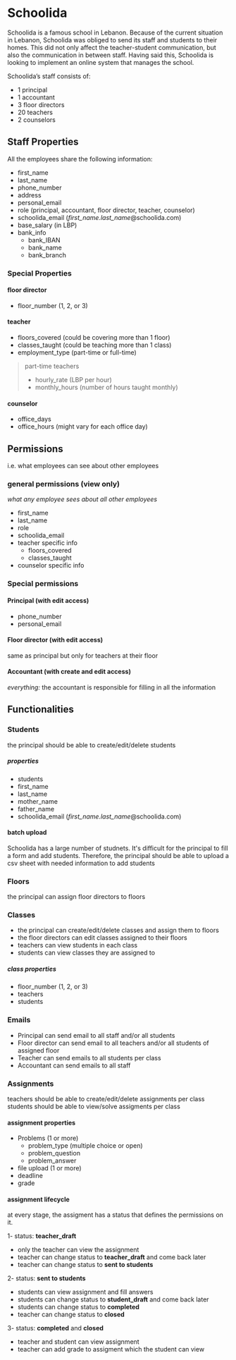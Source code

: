 # Schoolida

Schoolida is a famous school in Lebanon. Because of the current situation in Lebanon, Schoolida was obliged to send its staff and students to their homes. This did not only affect the teacher-student communication, but also the communication in between staff. Having said this, Schoolida is looking to implement an online system that manages the school.

Schoolida’s staff consists of:

* 1 principal
* 1 accountant
* 3 floor directors
* 20 teachers
* 2 counselors

## Staff Properties

All the employees share the following information:

* first_name
* last_name
* phone_number
* address
* personal_email
* role (principal, accountant, floor director, teacher, counselor)
* schoolida_email (*first_name.last_name*@schoolida.com)
* base_salary (in LBP)
* bank_info
  * bank_IBAN
  * bank_name
  * bank_branch

### Special Properties

#### floor director

* floor_number (1, 2, or 3)

#### teacher

* floors_covered (could be covering more than 1 floor)
* classes_taught (could be teaching more than 1 class)
* employment_type (part-time or full-time)

> part-time teachers
>
> * hourly_rate (LBP per hour)
> * monthly_hours (number of hours taught monthly)

#### counselor

* office_days
* office_hours (might vary for each office day)

## Permissions

i.e. what employees can see about other employees

### general permissions (view only)

*what any employee sees about all other employees* 

* first_name
* last_name
* role
* schoolida_email
* teacher specific info
  * floors_covered
  * classes_taught
* counselor specific info

### Special permissions

#### Principal (with edit access)

* phone_number
* personal_email

#### Floor director (with edit access)

same as principal but only for teachers at their floor

#### Accountant (with create and edit access)

*everything:* the accountant is responsible for filling in all the information

## Functionalities

### Students

the principal should be able to create/edit/delete students

##### properties

* students 
* first_name
* last_name
* mother_name
* father_name
* schoolida_email (*first_name.last_name*@schoolida.com)

#### batch upload

Schoolida has a large number of studnets. It's difficult for the principal to fill a form and add students. Therefore, the principal should be able to upload a csv sheet with needed information to add students

### Floors

the principal can assign floor directors to floors

### Classes

* the principal can create/edit/delete classes and assign them to floors
* the floor directors can edit classes assigned to their floors
* teachers can view students in each class
* students can view classes they are assigned to

##### class properties

* floor_number (1, 2, or 3)
* teachers
* students

### Emails

- Principal can send email to all staff and/or all students
- Floor director can send email to all teachers and/or all students of assigned floor
- Teacher can send emails to all students per class
- Accountant can send emails to all staff

### Assignments

teachers should be able to create/edit/delete assignments per class
students should be able to view/solve assigments per class

#### assignment properties

* Problems (1 or more)
  * problem_type (multiple choice or open)
  * problem_question
  * problem_answer
* file upload (1 or more)
* deadline
* grade

#### assignment lifecycle

at every stage, the assigment has a status that defines the permissions on it.

1- status: **teacher_draft**

* only the teacher can view the assignment
* teacher can change status to **teacher_draft** and come back later
* teacher can change status to **sent to students**

2- status: **sent to students**

* students can view assignment and fill answers
* students can change status to **student_draft** and come back later
* students can change status to **completed**
* teacher can change status to **closed**

3- status: **completed** and **closed**
* teacher and student can view assignment
* teacher can add grade to assigment which the student can view

